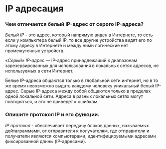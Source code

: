 # IP адресация
### Чем отличается белый IP-адрес от серого IP-адреса?

_Белый IP_ - это адрес, который напрямую виден в Интернете, то есть если у компьютера белый IP, то все другие устройства видят его по этому адресу в Интернете и между ними логические нет промежуточных устройств.

_«Серый» IP-адрес_ — IP-адрес принадлежащий к диапазонам зарезервированных для использования в локальных сетях адресов, не используемых в сети Интернет.

Белые IP-адреса общаются только в глобальной сети интернет, но в то же время невозможно выдать каждому человеку уникальный белый IP-адрес. Серые IP-адреса между собой общаются только в пределах одной локальной сети. Адреса в разных локальных сетях могут повторяться, и это не приведет к ошибкам.

### Опишите протокол IP и его функции.

_IP протокол_ - обеспечивает передачу блоков данных, называемых дейтаграммами, от отправителя к получателям, где отправители и получатели являются компьютерами, идентифицируемыми адресами фиксированной длины (IP-адресами).
